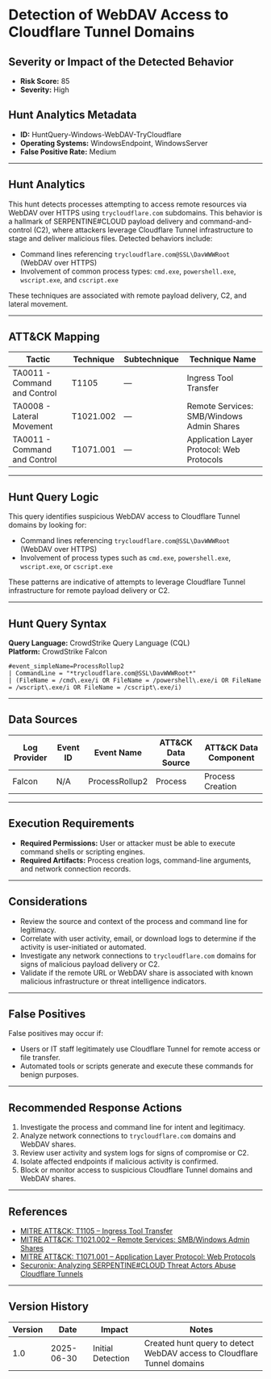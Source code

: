 # Detection of WebDAV Access to Cloudflare Tunnel Domains

## Severity or Impact of the Detected Behavior
- **Risk Score:** 85
- **Severity:** High

## Hunt Analytics Metadata

- **ID:** HuntQuery-Windows-WebDAV-TryCloudflare
- **Operating Systems:** WindowsEndpoint, WindowsServer
- **False Positive Rate:** Medium

---

## Hunt Analytics

This hunt detects processes attempting to access remote resources via WebDAV over HTTPS using `trycloudflare.com` subdomains. This behavior is a hallmark of SERPENTINE#CLOUD payload delivery and command-and-control (C2), where attackers leverage Cloudflare Tunnel infrastructure to stage and deliver malicious files. Detected behaviors include:

- Command lines referencing `trycloudflare.com@SSL\DavWWWRoot` (WebDAV over HTTPS)
- Involvement of common process types: `cmd.exe`, `powershell.exe`, `wscript.exe`, and `cscript.exe`

These techniques are associated with remote payload delivery, C2, and lateral movement.

---

## ATT&CK Mapping

| Tactic                        | Technique   | Subtechnique | Technique Name                                 |
|------------------------------|-------------|--------------|-----------------------------------------------|
| TA0011 - Command and Control | T1105       | —            | Ingress Tool Transfer                         |
| TA0008 - Lateral Movement    | T1021.002   | —            | Remote Services: SMB/Windows Admin Shares     |
| TA0011 - Command and Control | T1071.001   | —            | Application Layer Protocol: Web Protocols     |

---

## Hunt Query Logic

This query identifies suspicious WebDAV access to Cloudflare Tunnel domains by looking for:

- Command lines referencing `trycloudflare.com@SSL\DavWWWRoot` (WebDAV over HTTPS)
- Involvement of process types such as `cmd.exe`, `powershell.exe`, `wscript.exe`, or `cscript.exe`

These patterns are indicative of attempts to leverage Cloudflare Tunnel infrastructure for remote payload delivery or C2.

---

## Hunt Query Syntax

**Query Language:** CrowdStrike Query Language (CQL)  
**Platform:** CrowdStrike Falcon

```fql
#event_simpleName=ProcessRollup2    
| CommandLine = "*trycloudflare.com@SSL\DavWWWRoot*"    
| (FileName = /cmd\.exe/i OR FileName = /powershell\.exe/i OR FileName = /wscript\.exe/i OR FileName = /cscript\.exe/i)  
```

---

## Data Sources

| Log Provider | Event ID | Event Name       | ATT&CK Data Source  | ATT&CK Data Component  |
|--------------|----------|------------------|---------------------|------------------------|
| Falcon       | N/A      | ProcessRollup2   | Process             | Process Creation       |

---

## Execution Requirements

- **Required Permissions:** User or attacker must be able to execute command shells or scripting engines.
- **Required Artifacts:** Process creation logs, command-line arguments, and network connection records.

---

## Considerations

- Review the source and context of the process and command line for legitimacy.
- Correlate with user activity, email, or download logs to determine if the activity is user-initiated or automated.
- Investigate any network connections to `trycloudflare.com` domains for signs of malicious payload delivery or C2.
- Validate if the remote URL or WebDAV share is associated with known malicious infrastructure or threat intelligence indicators.

---

## False Positives

False positives may occur if:

- Users or IT staff legitimately use Cloudflare Tunnel for remote access or file transfer.
- Automated tools or scripts generate and execute these commands for benign purposes.

---

## Recommended Response Actions

1. Investigate the process and command line for intent and legitimacy.
2. Analyze network connections to `trycloudflare.com` domains and WebDAV shares.
3. Review user activity and system logs for signs of compromise or C2.
4. Isolate affected endpoints if malicious activity is confirmed.
5. Block or monitor access to suspicious Cloudflare Tunnel domains and WebDAV shares.

---

## References

- [MITRE ATT&CK: T1105 – Ingress Tool Transfer](https://attack.mitre.org/techniques/T1105/)
- [MITRE ATT&CK: T1021.002 – Remote Services: SMB/Windows Admin Shares](https://attack.mitre.org/techniques/T1021/002/)
- [MITRE ATT&CK: T1071.001 – Application Layer Protocol: Web Protocols](https://attack.mitre.org/techniques/T1071/001/)
- [Securonix: Analyzing SERPENTINE#CLOUD Threat Actors Abuse Cloudflare Tunnels](https://www.securonix.com/blog/analyzing_serpentinecloud-threat-actors-abuse-cloudflare-tunnels-threat-research/)

---

## Version History

| Version | Date       | Impact            | Notes                                                                                      |
|---------|------------|-------------------|--------------------------------------------------------------------------------------------|
| 1.0     | 2025-06-30 | Initial Detection | Created hunt query to detect WebDAV access to Cloudflare Tunnel domains |
